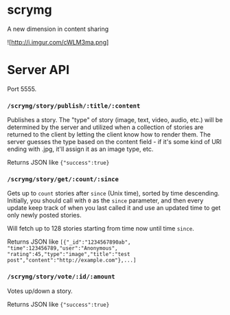 scrymg
======

A new dimension in content sharing

![http://i.imgur.com/cWLM3ma.png]

# Server API

Port 5555.

### `/scrymg/story/publish/:title/:content`

Publishes a story. The "type" of story (image, text, video, audio, etc.) will be determined by the server and utilized when a collection of stories are returned to the client by letting the client know how to render them. The server guesses the type based on the content field - if it's some kind of URI ending with .jpg, it'll assign it as an image type, etc.

Returns JSON like `{"success":true}`

### `/scrymg/story/get/:count/:since`

Gets up to `count` stories after `since` (Unix time), sorted by time descending. Initially, you should call with `0` as the `since` parameter, and then every update keep track of when you last called it and use an updated time to get only newly posted stories.

Will fetch up to 128 stories starting from time now until time `since`.

Returns JSON like `[{"_id":"1234567890ab", "time":123456789,"user":"Anonymous", "rating":45,"type":"image","title":"test post","content":"http://example.com"},...]`

### `/scrymg/story/vote/:id/:amount`

Votes up/down a story.

Returns JSON like `{"success":true}`
